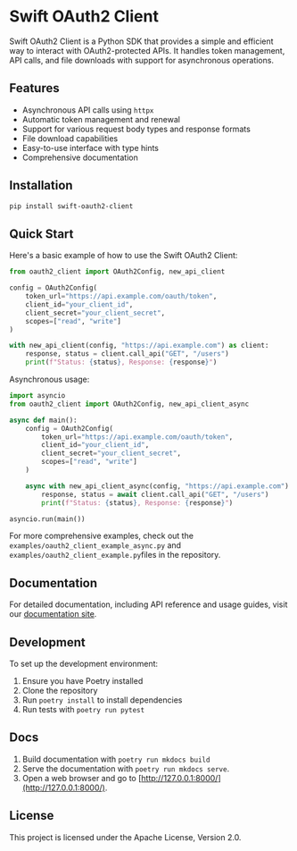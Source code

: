 # Swift OAuth2 Client

Swift OAuth2 Client is a Python SDK that provides a simple and efficient way to interact with OAuth2-protected APIs. It handles token management, API calls, and file downloads with support for asynchronous operations.

## Features

- Asynchronous API calls using `httpx`
- Automatic token management and renewal
- Support for various request body types and response formats
- File download capabilities
- Easy-to-use interface with type hints
- Comprehensive documentation

## Installation

```bash
pip install swift-oauth2-client
```

## Quick Start

Here's a basic example of how to use the Swift OAuth2 Client:

```python
from oauth2_client import OAuth2Config, new_api_client

config = OAuth2Config(
    token_url="https://api.example.com/oauth/token",
    client_id="your_client_id",
    client_secret="your_client_secret",
    scopes=["read", "write"]
)

with new_api_client(config, "https://api.example.com") as client:
    response, status = client.call_api("GET", "/users")
    print(f"Status: {status}, Response: {response}")
```

Asynchronous usage:

```python
import asyncio
from oauth2_client import OAuth2Config, new_api_client_async

async def main():
    config = OAuth2Config(
        token_url="https://api.example.com/oauth/token",
        client_id="your_client_id",
        client_secret="your_client_secret",
        scopes=["read", "write"]
    )

    async with new_api_client_async(config, "https://api.example.com") as client:
        response, status = await client.call_api("GET", "/users")
        print(f"Status: {status}, Response: {response}")

asyncio.run(main())
```

For more comprehensive examples, check out the `examples/oauth2_client_example_async.py` and `examples/oauth2_client_example.py`files in the repository.

## Documentation

For detailed documentation, including API reference and usage guides, visit our [documentation site](https://swiftsoftwaregroup.github.io/swift-oauth2-client).

## Development

To set up the development environment:

1. Ensure you have Poetry installed
2. Clone the repository
3. Run `poetry install` to install dependencies
4. Run tests with `poetry run pytest`
 
## Docs

1. Build documentation with `poetry run mkdocs build` 
2. Serve the documentation with `poetry run mkdocs serve`. 
3. Open a web browser and go to [http://127.0.0.1:8000/](http://127.0.0.1:8000/).

## License

This project is licensed under the Apache License, Version 2.0.
